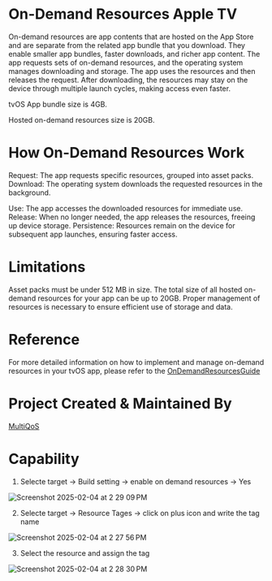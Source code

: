 # On-Demand Resources Apple TV

On-demand resources are app contents that are hosted on the App Store and are separate from the related app bundle that you download. They enable smaller app bundles, faster downloads, and richer app content. The app requests sets of on-demand resources, and the operating system manages downloading and storage. The app uses the resources and then releases the request. After downloading, the resources may stay on the device through multiple launch cycles, making access even faster.

tvOS App bundle size is 4GB.

Hosted on-demand resources size is 20GB.

# How On-Demand Resources Work
Request: The app requests specific resources, grouped into asset packs.
Download: The operating system downloads the requested resources in the background.

Use: The app accesses the downloaded resources for immediate use.
Release: When no longer needed, the app releases the resources, freeing up device storage.
Persistence: Resources remain on the device for subsequent app launches, ensuring faster access.

# Limitations
Asset packs must be under 512 MB in size.
The total size of all hosted on-demand resources for your app can be up to 20GB.
Proper management of resources is necessary to ensure efficient use of storage and data.

# Reference
For more detailed information on how to implement and manage on-demand resources in your tvOS app, please refer to the [OnDemandResourcesGuide](https://developer.apple.com/library/archive/documentation/FileManagement/Conceptual/On_Demand_Resources_Guide/)

# Project Created & Maintained By
[MultiQoS](https://multiqos.com/)

# Capability
1. Selecte target -> Build setting -> enable on demand resources -> Yes

![Screenshot 2025-02-04 at 2 29 09 PM](https://github.com/user-attachments/assets/bdbef99b-2d39-4b34-ad02-3007f33d4c54)

2. Selecte target -> Resource Tages -> click on plus icon and write the tag name

![Screenshot 2025-02-04 at 2 27 56 PM](https://github.com/user-attachments/assets/3035b0cc-83d1-4a3c-8b51-6088f9ca3746)

3. Select the resource and assign the tag 

![Screenshot 2025-02-04 at 2 28 30 PM](https://github.com/user-attachments/assets/6a1eded8-f022-4ea8-a983-bab3624b5deb)



